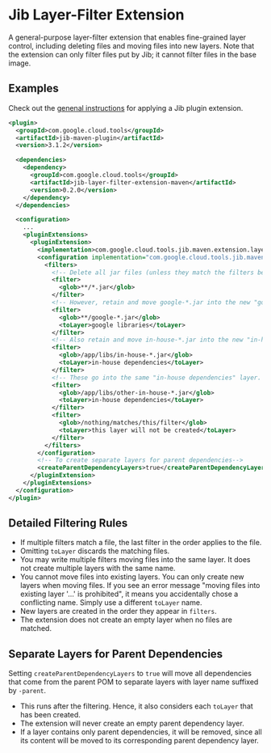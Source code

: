 # Jib Layer-Filter Extension

A general-purpose layer-filter extension that enables fine-grained layer control, including deleting files and moving files into new layers. Note that the extension can only filter files put by Jib; it cannot filter files in the base image.

## Examples

Check out the [genenal instructions](../../README.md#using-jib-plugin-extensions) for applying a Jib plugin extension.

```xml
<plugin>
  <groupId>com.google.cloud.tools</groupId>
  <artifactId>jib-maven-plugin</artifactId>
  <version>3.1.2</version>

  <dependencies>
    <dependency>
      <groupId>com.google.cloud.tools</groupId>
      <artifactId>jib-layer-filter-extension-maven</artifactId>
      <version>0.2.0</version>
    </dependency>
  </dependencies>

  <configuration>
    ...
    <pluginExtensions>
      <pluginExtension>
        <implementation>com.google.cloud.tools.jib.maven.extension.layerfilter.JibLayerFilterExtension</implementation>
        <configuration implementation="com.google.cloud.tools.jib.maven.extension.layerfilter.Configuration">
          <filters>
            <!-- Delete all jar files (unless they match the filters below). -->
            <filter>
              <glob>**/*.jar</glob>
            </filter>
            <!-- However, retain and move google-*.jar into the new "google libraries" layer. -->
            <filter>
              <glob>**/google-*.jar</glob>
              <toLayer>google libraries</toLayer>
            </filter>
            <!-- Also retain and move in-house-*.jar into the new "in-house dependencies" layer. -->
            <filter>
              <glob>/app/libs/in-house-*.jar</glob>
              <toLayer>in-house dependencies</toLayer>
            </filter>
            <!-- These go into the same "in-house dependencies" layer. -->
            <filter>
              <glob>/app/libs/other-in-house-*.jar</glob>
              <toLayer>in-house dependencies</toLayer>
            </filter>
            <filter>
              <glob>/nothing/matches/this/filter</glob>
              <toLayer>this layer will not be created</toLayer>
            </filter>
          </filters>
        </configuration>
        <!-- To create separate layers for parent dependencies-->
        <createParentDependencyLayers>true</createParentDependencyLayers>
      </pluginExtension>
    </pluginExtensions>
  </configuration>
</plugin>
```

## Detailed Filtering Rules

- If multiple filters match a file, the last filter in the order applies to the file.
- Omitting `toLayer` discards the matching files.
- You may write multiple filters moving files into the same layer. It does not create multiple layers with the same name.
- You cannot move files into existing layers. You can only create new layers when moving files. If you see an error message "moving files into existing layer '...' is prohibited", it means you accidentally chose a conflicting name. Simply use a different `toLayer` name.
- New layers are created in the order they appear in `filters`.
- The extension does not create an empty layer when no files are matched.

## Separate Layers for Parent Dependencies

Setting `createParentDependencyLayers` to `true` will move all dependencies that come from the parent POM to separate layers with layer name suffixed by `-parent`.

- This runs after the filtering. Hence, it also considers each `toLayer` that has been created.
- The extension will never create an empty parent dependency layer.
- If a layer contains only parent dependencies, it will be removed, since all its content will be moved to its corresponding parent dependency layer. 
